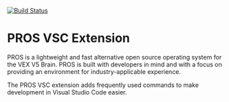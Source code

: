 [![Build Status](https://dev.azure.com/purdue-acm-sigbots/VSCode%20Extension/_apis/build/status/purduesigbots.pros-vsc?branchName=develop)](https://dev.azure.com/purdue-acm-sigbots/VSCode%20Extension/_build/latest?definitionId=12&branchName=develop)
# PROS VSC Extension
PROS is a lightweight and fast alternative open source operating system for the VEX V5 Brain. PROS is built with developers in mind and with a focus on providing an environment for industry-applicable experience.

The PROS VSC extension adds frequently used commands to make development in Visual Studio Code easier.